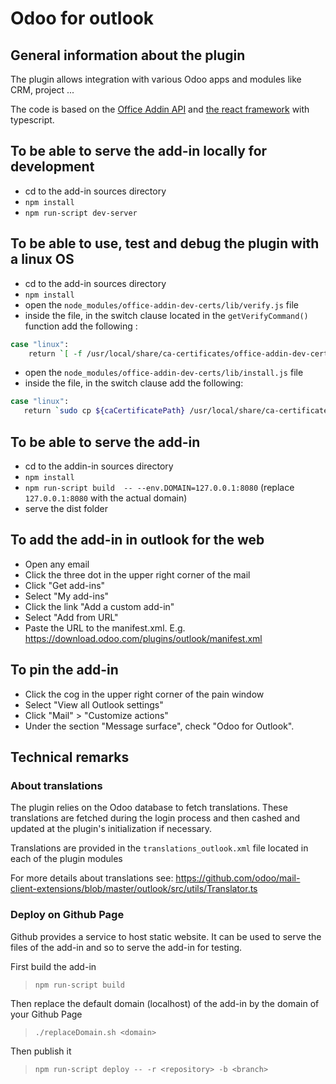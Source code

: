 # Odoo for outlook

## General information about the plugin

The plugin allows integration with various Odoo apps and modules like CRM, project ...

The code is based on the [Office Addin API](https://docs.microsoft.com/en-us/office/dev/add-ins/) and 
[the react framework](https://reactjs.org/) with typescript.


## To be able to serve the add-in locally for development

- cd to the add-in sources directory
- `npm install`
- `npm run-script dev-server`

## To be able to use, test and debug the plugin with a linux OS

- cd to the add-in sources directory
- `npm install`
- open the `node_modules/office-addin-dev-certs/lib/verify.js` file
- inside the file, in the switch clause located in the `getVerifyCommand()` function add the following :

```bash
case "linux":
    return `[ -f /usr/local/share/ca-certificates/office-addin-dev-certs/${defaults.caCertificateFileName} ] && openssl x509 -in /usr/local/share/ca-certificates/office-addin-dev-certs/${defaults.caCertificateFileName} -checkend 86400 -noout`;
```

- open the `node_modules/office-addin-dev-certs/lib/install.js` file
- inside the file, in the switch clause add the following:

```bash
case "linux":
   return `sudo cp ${caCertificatePath} /usr/local/share/ca-certificates && sudo /usr/sbin/update-ca-certificates`;
```

## To be able to serve the add-in

- cd to the addin-in sources directory
- `npm install`
- `npm run-script build  -- --env.DOMAIN=127.0.0.1:8080` (replace `127.0.0.1:8080` with the actual domain)
- serve the dist folder

## To add the add-in in outlook for the web

- Open any email
- Click the three dot in the upper right corner of the mail
- Click "Get add-ins"
- Select "My add-ins"
- Click the link "Add a custom add-in"
- Select "Add from URL"
- Paste the URL to the manifest.xml. E.g. https://download.odoo.com/plugins/outlook/manifest.xml

## To pin the add-in

- Click the cog in the upper right corner of the pain window
- Select "View all Outlook settings"
- Click "Mail" > "Customize actions"
- Under the section "Message surface", check "Odoo for Outlook".

## Technical remarks

### About translations
The plugin relies on the Odoo database to fetch translations. These translations are fetched during the login process 
and then cashed and updated at the plugin's initialization if necessary.

Translations are provided in the `translations_outlook.xml` file located in each of the plugin modules

For more details about translations see: https://github.com/odoo/mail-client-extensions/blob/master/outlook/src/utils/Translator.ts


### Deploy on Github Page
Github provides a service to host static website. It can be used to serve the files of
the add-in and so to serve the add-in for testing.

First build the add-in
> `npm run-script build`

Then replace the default domain (localhost) of the add-in by the domain of your Github Page
> `./replaceDomain.sh <domain>`

Then publish it
> `npm run-script deploy -- -r <repository> -b <branch>`
